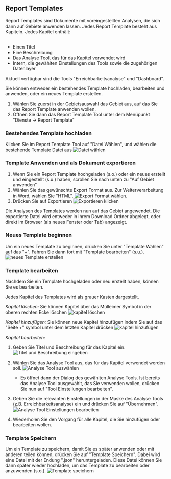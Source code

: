 
## Report Templates

Report Templates sind Dokumente mit voreingestellten Analysen, die sich dann auf Gebiete anwenden lassen. Jedes Report Template besteht aus Kapiteln. Jedes Kapitel enthält:<br><br>

- Einen Titel
- Eine Beschreibung
- Das Analyse Tool, das für das Kapitel verwendet wird
- Intern, die gewählten Einstellungen des Tools sowie die zugehörigen Datenlayer
 
Aktuell verfügbar sind die Tools "Erreichbarkeitsanalyse" und "Dashboard".

Sie können entweder ein bestehendes Template hochladen, bearbeiten und anwenden, oder ein neues Template erstellen.

1. Wählen Sie zuerst in der Gebietsauswahl das Gebiet aus, auf das Sie das Report Template anwenden wollen.
1. Öffnen Sie dann das Report Template Tool unter dem Menüpunkt "Dienste -> Report Template"

### Bestehendes Template hochladen

Klicken Sie im Report Template Tool auf "Datei Wählen", und wählen die bestehende Template Datei aus ![Datei wählen](./reporttemplates_templatehochladen.png)

### Template Anwenden und als Dokument exportieren

1. Wenn Sie ein Report Template hochgeladen (s.o.) oder ein neues erstellt und eingestellt (s.u.) haben, scrollen Sie nach unten zu "Auf Gebiet anwenden"
1. Wählen Sie das gewünschte Export Format aus. Zur Weiterverarbeitung in Word, wählen Sie "HTML". ![Export Format wählen](./reporttemplates_exportformat.png). 
1. Drücken Sie auf Exportieren ![Exportieren klicken](./reporttemplates_export.png)

Die Analysen des Templates werden nun auf das Gebiet angewendet. Die exportierte Datei wird entweder in ihrem Download Ordner abgelegt, oder direkt im Browser (als neues Fenster oder Tab) angezeigt.


### Neues Template beginnen

Um ein neues Template zu beginnen, drücken Sie unter "Template Wählen" auf das "+". Fahren Sie dann fort mit "Template bearbeiten" (s.u.).  ![neues Template erstellen](./reporttemplates_neu.png)

### Template bearbeiten

Nachdem Sie ein Template hochgeladen oder neu erstellt haben, können Sie es bearbeiten.

Jedes Kapitel des Templates wird als grauer Kasten dargestellt.

*Kapitel löschen:* Sie können Kapitel über das Mülleimer Symbol in der oberen rechten Ecke löschen ![kapitel löschen](./reporttemplates_kapitel_loeschen.png)

*Kapitel hinzufügen:* Sie können neue Kapitel hinzufügen indem Sie auf das "Seite +" symbol unter dem letzten Kapitel drücken ![kapitel hinzufügen](./reporttemplates_kapitel_hinzu.png)


*Kapitel bearbeiten:*

1. Geben Sie Titel und Beschreibung für das Kapitel ein. ![Titel und Beschreibung eingeben](./reporttemplates_bearbeiten_beschr_titel.png)

1. Wählen Sie das Analyse Tool aus, das für das Kapitel verwendet werden soll. ![Analyse Tool auswählen](./reporttemplates_bearbeiten_analysetool.png)
    - Es öffnet dann der Dialog des gewählten Analyse Tools. Ist bereits das Analyse Tool ausgewählt, das Sie verwenden wollen, drücken Sie nun auf "Tool Einstellungen bearbeiten".
1. Geben Sie die relevanten Einstellungen in der Maske des Analyse Tools (z.B. Erreichbarkeitsanalyse) ein und drücken Sie auf "Übernehmen". ![Analyse Tool Einstellungen bearbeiten](./reporttemplates_bearbeiten_analysetool_einstellungen.png)
1. Wiederholen Sie den Vorgang für alle Kapitel, die Sie hinzufügen oder bearbeiten wollen.


### Template Speichern

Um ein Template zu speichern, damit Sie es später anwenden oder mit anderen teilen können, drücken Sie auf "Template Speichern". Dabei wird eine Datei mit der Endung ".json" heruntergeladen. Diese Datei können Sie dann später wieder hochladen, um das Template zu bearbeiten oder anzuwenden (s.o.). ![Template speichern](./reporttemplates_speichern.png)

